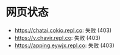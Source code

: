 # 网页状态
- https://chatai.cokio.repl.co: 失败 (403)
- https://v.chavir.repl.co: 失败 (403)
- https://apping.eywjx.repl.co: 失败 (403)
